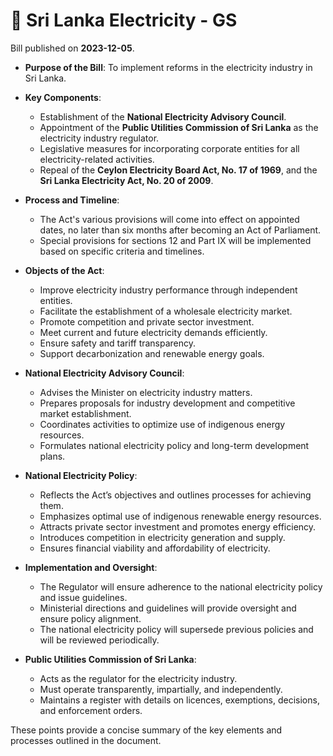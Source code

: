 # 📄  Sri Lanka Electricity - GS

Bill published on **2023-12-05**.

- **Purpose of the Bill**: To implement reforms in the electricity industry in Sri Lanka.
- **Key Components**:
  - Establishment of the **National Electricity Advisory Council**.
  - Appointment of the **Public Utilities Commission of Sri Lanka** as the electricity industry regulator.
  - Legislative measures for incorporating corporate entities for all electricity-related activities.
  - Repeal of the **Ceylon Electricity Board Act, No. 17 of 1969**, and the **Sri Lanka Electricity Act, No. 20 of 2009**.

- **Process and Timeline**:
  - The Act's various provisions will come into effect on appointed dates, no later than six months after becoming an Act of Parliament.
  - Special provisions for sections 12 and Part IX will be implemented based on specific criteria and timelines.

- **Objects of the Act**:
  - Improve electricity industry performance through independent entities.
  - Facilitate the establishment of a wholesale electricity market.
  - Promote competition and private sector investment.
  - Meet current and future electricity demands efficiently.
  - Ensure safety and tariff transparency.
  - Support decarbonization and renewable energy goals.

- **National Electricity Advisory Council**:
  - Advises the Minister on electricity industry matters.
  - Prepares proposals for industry development and competitive market establishment.
  - Coordinates activities to optimize use of indigenous energy resources.
  - Formulates national electricity policy and long-term development plans.

- **National Electricity Policy**:
  - Reflects the Act’s objectives and outlines processes for achieving them.
  - Emphasizes optimal use of indigenous renewable energy resources.
  - Attracts private sector investment and promotes energy efficiency.
  - Introduces competition in electricity generation and supply.
  - Ensures financial viability and affordability of electricity.

- **Implementation and Oversight**:
  - The Regulator will ensure adherence to the national electricity policy and issue guidelines.
  - Ministerial directions and guidelines will provide oversight and ensure policy alignment.
  - The national electricity policy will supersede previous policies and will be reviewed periodically.

- **Public Utilities Commission of Sri Lanka**:
  - Acts as the regulator for the electricity industry.
  - Must operate transparently, impartially, and independently.
  - Maintains a register with details on licences, exemptions, decisions, and enforcement orders.
 
These points provide a concise summary of the key elements and processes outlined in the document.
